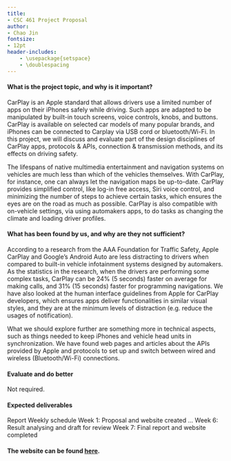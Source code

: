 ```yaml
---
title:
- CSC 461 Project Proposal
author:
- Chao Jin
fontsize:
- 12pt
header-includes:
    - \usepackage{setspace}
    - \doublespacing
---
```



#### What is the project topic, and why is it important?
CarPlay is an Apple standard that allows drivers use a limited number of apps on their iPhones safely while driving. Such apps are adapted to be manipulated by built-in touch screens, voice controls, knobs, and buttons. CarPlay is available on selected car models of many popular brands, and iPhones can be connected to Carplay via USB cord or bluetooth/Wi-Fi. In this project, we will discuss and evaluate part of the design disciplines of CarPlay apps, protocols & APIs, connection & transmission methods, and its effects on driving safety.

The lifespans of native multimedia entertainment and navigation systems on vehicles are much less than which of the vehicles themselves. With CarPlay, for instance, one can always let the navigation maps be up-to-date. CarPlay provides simplified control, like log-in free access, Siri voice control, and minimizing the number of steps to achieve certain tasks, which ensures the eyes are on the road as much as possible. CarPlay is also compatible with on-vehicle settings, via using automakers apps, to do tasks as changing the climate and loading driver profiles.

#### What has been found by us, and why are they not sufficient?
According to a research from the AAA Foundation for Traffic Safety, Apple CarPlay and Google’s Android Auto are less distracting to drivers when compared to built-in vehicle infotainment systems designed by automakers. As the statistics in the research, when the drivers are performing some complex tasks, CarPlay can be 24% (5 seconds) faster on average for making calls, and 31% (15 seconds) faster for programming navigations. We have also looked at the human interface guidelines from Apple for CarPlay developers, which ensures apps deliver functionalities in similar visual styles, and they are at the minimum levels of distraction (e.g. reduce the usages of notification). 

What we should explore further are something more in technical aspects, such as things needed to keep iPhones and vehicle head units in synchronization. We have found web pages and articles about the APIs provided by Apple and protocols to set up and switch between wired and wireless (Bluetooth/Wi-Fi) connections.

#### Evaluate and do better
Not required.

#### Expected deliverables
Report
Weekly schedule
	Week 1: Proposal and website created
	...
	Week 6: Result analysing and draft for review
	Week 7: Final report and website completed

#### The website can be found [here](https://xuniong123-jinchao.github.io/CSC461_Project/).

